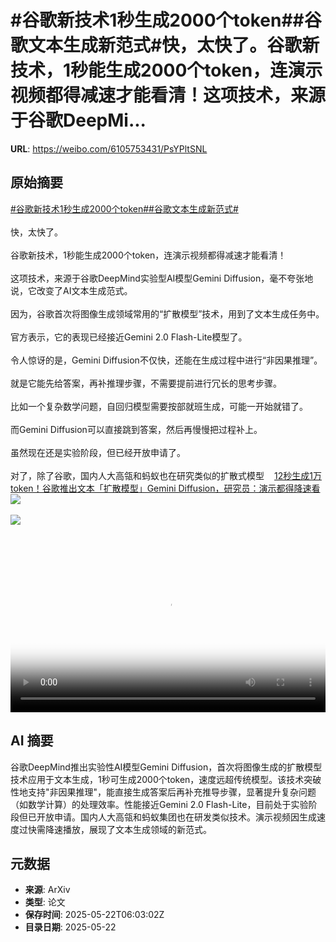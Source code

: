 # #谷歌新技术1秒生成2000个token##谷歌文本生成新范式#快，太快了。谷歌新技术，1秒能生成2000个token，连演示视频都得减速才能看清！这项技术，来源于谷歌DeepMi...

**URL**: https://weibo.com/6105753431/PsYPltSNL

## 原始摘要

<a href="https://m.weibo.cn/search?containerid=231522type%3D1%26t%3D10%26q%3D%23%E8%B0%B7%E6%AD%8C%E6%96%B0%E6%8A%80%E6%9C%AF1%E7%A7%92%E7%94%9F%E6%88%902000%E4%B8%AAtoken%23&amp;extparam=%23%E8%B0%B7%E6%AD%8C%E6%96%B0%E6%8A%80%E6%9C%AF1%E7%A7%92%E7%94%9F%E6%88%902000%E4%B8%AAtoken%23" data-hide=""><span class="surl-text">#谷歌新技术1秒生成2000个token#</span></a><a href="https://m.weibo.cn/search?containerid=231522type%3D1%26t%3D10%26q%3D%23%E8%B0%B7%E6%AD%8C%E6%96%87%E6%9C%AC%E7%94%9F%E6%88%90%E6%96%B0%E8%8C%83%E5%BC%8F%23&amp;extparam=%23%E8%B0%B7%E6%AD%8C%E6%96%87%E6%9C%AC%E7%94%9F%E6%88%90%E6%96%B0%E8%8C%83%E5%BC%8F%23" data-hide=""><span class="surl-text">#谷歌文本生成新范式#</span></a><br><br>快，太快了。<br><br>谷歌新技术，1秒能生成2000个token，连演示视频都得减速才能看清！<br><br>这项技术，来源于谷歌DeepMind实验型AI模型Gemini Diffusion，毫不夸张地说，它改变了AI文本生成范式。<br><br>因为，谷歌首次将图像生成领域常用的“扩散模型”技术，用到了文本生成任务中。<br><br>官方表示，它的表现已经接近Gemini 2.0 Flash-Lite模型了。<br><br>令人惊讶的是，Gemini Diffusion不仅快，还能在生成过程中进行“非因果推理”。<br><br>就是它能先给答案，再补推理步骤，不需要提前进行冗长的思考步骤。<br><br>比如一个复杂数学问题，自回归模型需要按部就班生成，可能一开始就错了。<br><br>而Gemini Diffusion可以直接跳到答案，然后再慢慢把过程补上。<br><br>虽然现在还是实验阶段，但已经开放申请了。<br><br>对了，除了谷歌，国内人大高瓴和蚂蚁也在研究类似的扩散式模型<a href="https://weibo.cn/sinaurl?u=https%3A%2F%2Fmp.weixin.qq.com%2Fs%2FpaesPiFQgIMuKXCJusvjqg" data-hide=""><span class="url-icon"><img style="width: 1rem;height: 1rem" src="https://h5.sinaimg.cn/upload/2015/09/25/3/timeline_card_small_web_default.png" referrerpolicy="no-referrer"></span><span class="surl-text">12秒生成1万token！谷歌推出文本「扩散模型」Gemini Diffusion，研究员：演示都得降速看</span></a><img style="" src="https://tvax1.sinaimg.cn/large/006Fd7o3ly1i1o4lo5k5aj31hc0u03z6.jpg" referrerpolicy="no-referrer"><br><br><img style="" src="https://tvax3.sinaimg.cn/large/006Fd7o3gy1i1o4kxemkyg30tz0gvqi9.gif" referrerpolicy="no-referrer"><br><br><br clear="both"><div style="clear: both"></div><video controls="controls" poster="https://tvax2.sinaimg.cn/orj480/006Fd7o3ly1i1o4lnwauaj31hc0u0dh5.jpg" style="width: 100%"><source src="https://f.video.weibocdn.com/o0/HYRB3JWqlx08orjxGFDW010412003fIS0E010.mp4?label=mp4_720p&amp;template=1280x720.25.0&amp;ori=0&amp;ps=1CwnkDw1GXwCQx&amp;Expires=1747897331&amp;ssig=EP8C2aGkUa&amp;KID=unistore,video"><source src="https://f.video.weibocdn.com/o0/z8Gvu5zrlx08orjwHIus010412001Qax0E010.mp4?label=mp4_hd&amp;template=852x480.25.0&amp;ori=0&amp;ps=1CwnkDw1GXwCQx&amp;Expires=1747897331&amp;ssig=8s9nfWDcn0&amp;KID=unistore,video"><source src="https://f.video.weibocdn.com/o0/D1TLceVLlx08orjwRNoQ010412001c7o0E010.mp4?label=mp4_ld&amp;template=640x360.25.0&amp;ori=0&amp;ps=1CwnkDw1GXwCQx&amp;Expires=1747897331&amp;ssig=zNPyJ0oAy6&amp;KID=unistore,video"><p>视频无法显示，请前往<a href="https://video.weibo.com/show?fid=1034%3A5169069792624678" target="_blank" rel="noopener noreferrer">微博视频</a>观看。</p></video>

## AI 摘要

谷歌DeepMind推出实验性AI模型Gemini Diffusion，首次将图像生成的扩散模型技术应用于文本生成，1秒可生成2000个token，速度远超传统模型。该技术突破性地支持"非因果推理"，能直接生成答案后再补充推导步骤，显著提升复杂问题（如数学计算）的处理效率。性能接近Gemini 2.0 Flash-Lite，目前处于实验阶段但已开放申请。国内人大高瓴和蚂蚁集团也在研发类似技术。演示视频因生成速度过快需降速播放，展现了文本生成领域的新范式。

## 元数据

- **来源**: ArXiv
- **类型**: 论文
- **保存时间**: 2025-05-22T06:03:02Z
- **目录日期**: 2025-05-22

